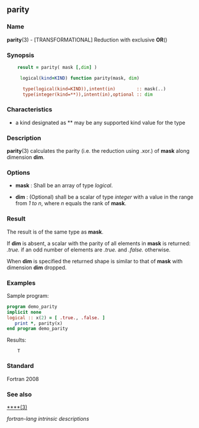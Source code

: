 ## parity

### **Name**

**parity**(3) - \[TRANSFORMATIONAL\] Reduction with exclusive **OR**()

### **Synopsis**
```fortran
    result = parity( mask [,dim] )
```
```fortran
     logical(kind=KIND) function parity(mask, dim)

      type(logical(kind=KIND)),intent(in)        :: mask(..)
      type(integer(kind=**)),intent(in),optional :: dim
```
### **Characteristics**

  - a kind designated as ** may be any supported kind value for the type

### **Description**

**parity**(3) calculates the parity (i.e. the reduction using .xor.) of
**mask** along dimension **dim**.

### **Options**

  - **mask**
    : Shall be an array of type _logical_.

  - **dim**
    : (Optional) shall be a scalar of type _integer_ with a value in the
    range from _1 to n_, where _n_ equals the rank of **mask**.

### **Result**

  The result is of the same type as **mask**.
  
  If **dim** is absent, a scalar with the parity of all elements in **mask**
  is returned: _.true._ if an odd number of elements are _.true._
  and _.false._ otherwise.
  
  When **dim** is specified the returned shape is similar to that of
  **mask** with dimension **dim** dropped.

### **Examples**

Sample program:
```fortran
program demo_parity
implicit none
logical :: x(2) = [ .true., .false. ]
   print *, parity(x)
end program demo_parity
```
Results:
```text
    T
```
### **Standard**

Fortran 2008

### **See also**

[****(3)](#)

 _fortran-lang intrinsic descriptions_
